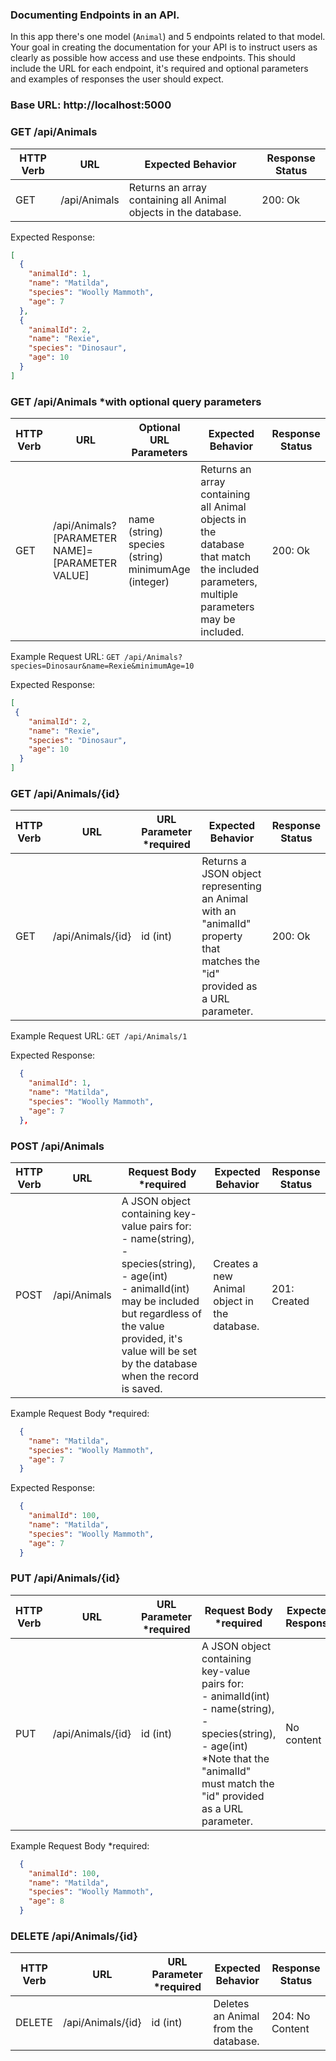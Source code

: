 ### Documenting Endpoints in an API.
In this app there's one model (`Animal`) and 5 endpoints related to that model. Your goal in creating the documentation for your API is to instruct users as clearly as possible how access and use these endpoints. This should include the URL for each endpoint, it's required and optional parameters and examples of responses the user should expect.

### Base URL: http://localhost:5000

### GET /api/Animals
<table>
    <thead>
      <tr>
        <th>HTTP Verb</th>
        <th>URL</th>
        <th>Expected Behavior</th>
        <th>Response Status</th>
      </tr>
    </thead>
      <tr>
        <td>GET</td>
        <td>/api/Animals</td>
        <td>Returns an array containing all Animal objects in the database.</td>
        <td>200: Ok</td>
      </tr>
</table>

Expected Response:
```json
[
  {
    "animalId": 1,
    "name": "Matilda",
    "species": "Woolly Mammoth",
    "age": 7
  },
  {
    "animalId": 2,
    "name": "Rexie",
    "species": "Dinosaur",
    "age": 10
  }
]
```

### GET /api/Animals *with optional query parameters
<table>
    <thead>
      <tr>
        <th>HTTP Verb</th>
        <th>URL</th>
        <th>Optional URL Parameters</th>
        <th>Expected Behavior</th>
        <th>Response Status</th>
      </tr>
    </thead>
      <tr>
        <td>GET</td>
        <td>/api/Animals?[PARAMETER NAME]=[PARAMETER VALUE]</td>
        <td>name (string) <br> species (string) <br> minimumAge (integer)</td>
        <td>Returns an array containing all Animal objects in the database that match the included parameters, multiple parameters may be included.</td>
        <td>200: Ok</td>
      </tr>
</table>

Example Request URL: `GET /api/Animals?species=Dinosaur&name=Rexie&minimumAge=10`

Expected Response:

```json
[
 {
    "animalId": 2,
    "name": "Rexie",
    "species": "Dinosaur",
    "age": 10
  }
]
```

### GET /api/Animals/{id}
<table>
    <thead>
      <tr>
        <th>HTTP Verb</th>
        <th>URL</th>
        <th>URL Parameter *required</th>
        <th>Expected Behavior</th>
        <th>Response Status</th>
      </tr>
    </thead>
      <tr>
        <td>GET</td>
        <td>/api/Animals/{id}</td>
        <td>id (int)</td>
        <td>Returns a JSON object representing an Animal with an "animalId" property that matches the "id" provided as a URL parameter.</td>
        <td>200: Ok</td>
      </tr>
</table>

Example Request URL: `GET /api/Animals/1`

Expected Response: 

```json
  {
    "animalId": 1,
    "name": "Matilda",
    "species": "Woolly Mammoth",
    "age": 7
  },
```

### POST /api/Animals
<table>
    <thead>
      <tr>
        <th>HTTP Verb</th>
        <th>URL</th>
        <th>Request Body *required</th>
        <th>Expected Behavior</th>
        <th>Response Status</th>
      </tr>
    </thead>
      <tr>
        <td>POST</td>
        <td>/api/Animals</td>
        <td>A JSON object containing key-value pairs for: <br> - name(string), <br> - species(string), <br> - age(int) <br> - animalId(int) may be included but regardless of the value provided, it's value will be set by the database when the record is saved.</td>
        <td>Creates a new Animal object in the database.</td>
        <td>201: Created</td>
      </tr>
</table>

Example Request Body *required:

```json
  {
    "name": "Matilda",
    "species": "Woolly Mammoth",
    "age": 7
  }
```

Expected Response:

```json
  {
    "animalId": 100,
    "name": "Matilda",
    "species": "Woolly Mammoth",
    "age": 7
  }
```

### PUT /api/Animals/{id}
<table>
    <thead>
      <tr>
        <th>HTTP Verb</th>
        <th>URL</th>
        <th>URL Parameter *required</th>
        <th>Request Body *required</th>
        <th>Expected Response</th>
        <th>Response Status</th>
      </tr>
    </thead>
      <tr>
        <td>PUT</td>
        <td>/api/Animals/{id}</td>
        <td>id (int)</td>
        <td>A JSON object containing key-value pairs for: <br> - animalId(int) <br> - name(string), <br> - species(string), <br> - age(int) <br> *Note that the "animalId" must match the "id" provided as a URL parameter.</td>
        <td>No content</td>
        <td>204: No Content</td>
      </tr>
</table>

Example Request Body *required:

```json
  {
    "animalId": 100,
    "name": "Matilda",
    "species": "Woolly Mammoth",
    "age": 8
  }
```

### DELETE /api/Animals/{id}
<table>
    <thead>
      <tr>
        <th>HTTP Verb</th>
        <th>URL</th>
        <th>URL Parameter *required</th>
        <th>Expected Behavior</th>
        <th>Response Status</th>
      </tr>
    </thead>
      <tr>
        <td>DELETE</td>
        <td>/api/Animals/{id}</td>
        <td>id (int)</td>
        <td>Deletes an Animal from the database.</td>
        <td>204: No Content</td>
      </tr>
</table>
